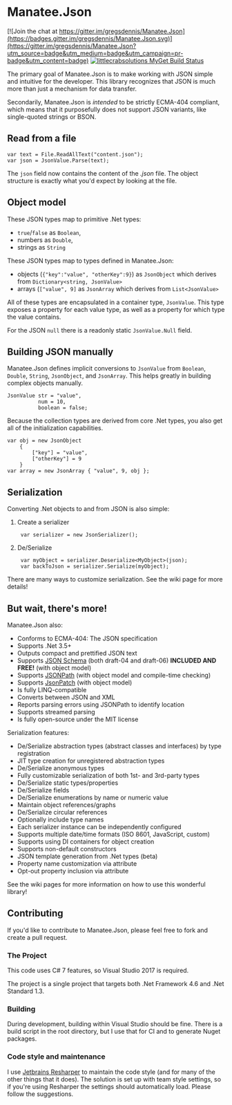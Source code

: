 # Manatee.Json

[![Join the chat at https://gitter.im/gregsdennis/Manatee.Json](https://badges.gitter.im/gregsdennis/Manatee.Json.svg)](https://gitter.im/gregsdennis/Manatee.Json?utm_source=badge&utm_medium=badge&utm_campaign=pr-badge&utm_content=badge) [![littlecrabsolutions MyGet Build Status](https://www.myget.org/BuildSource/Badge/littlecrabsolutions?identifier=7898edc2-8d91-411c-88c9-2023d9d9fd41)](https://www.myget.org/)

The primary goal of Manatee.Json is to make working with JSON simple and intuitive for the developer.  This library recognizes that JSON is much more than just a mechanism for data transfer.

Secondarily, Manatee.Json is *intended* to be strictly ECMA-404 compliant, which means that it purposefully does not support JSON variants, like single-quoted strings or BSON.

## Read from a file

    var text = File.ReadAllText("content.json");
    var json = JsonValue.Parse(text);

The `json` field now contains the content of the *.json* file.  The object structure is exactly what you'd expect by looking at the file.

## Object model

These JSON types map to primitive .Net types:

- `true`/`false` as `Boolean`,
- numbers as `Double`,
- strings as `String`

These JSON types map to types defined in Manatee.Json:

- objects (`{"key":"value", "otherKey":9}`) as `JsonObject` which derives from `Dictionary<string, JsonValue>`
- arrays (`["value", 9]` as `JsonArray` which derives from `List<JsonValue>`

All of these types are encapsulated in a container type, `JsonValue`.  This type exposes a property for each value type, as well as a property for which type the value contains.

For the JSON `null` there is a readonly static `JsonValue.Null` field.

## Building JSON manually

Manatee.Json defines implicit conversions to `JsonValue` from `Boolean`, `Double`, `String`, `JsonObject`, and `JsonArray`.  This helps greatly in building complex objects manually.

    JsonValue str = "value",
              num = 10,
              boolean = false;

Because the collection types are derived from core .Net types, you also get all of the initialization capabilities.

    var obj = new JsonObject
        {
            ["key"] = "value",
            ["otherKey"] = 9
        }
    var array = new JsonArray { "value", 9, obj };

## Serialization

Converting .Net objects to and from JSON is also simple:

1. Create a serializer

        var serializer = new JsonSerializer();

2. De/Serialize

        var myObject = serializer.Deserialize<MyObject>(json);
        var backToJson = serializer.Serialize(myObject);

There are many ways to customize serialization.  See the wiki page for more details!

## But wait, there's more!

Manatee.Json also:

- Conforms to ECMA-404: The JSON specification
- Supports .Net 3.5+
- Outputs compact and prettified JSON text
- Supports [JSON Schema](http://json-schema.org/) (both draft-04 and draft-06) **INCLUDED AND FREE!** (with object model)
- Supports [JSONPath](http://goessner.net/articles/JsonPath/) (with object model and compile-time checking)
- Supports [JsonPatch](http://jsonpatch.com/) (with object model)
- Is fully LINQ-compatible
- Converts between JSON and XML
- Reports parsing errors using JSONPath to identify location
- Supports streamed parsing
- Is fully open-source under the MIT license

Serialization features:

- De/Serialize abstraction types (abstract classes and interfaces) by type registration
- JIT type creation for unregistered abstraction types
- De/Serialize anonymous types
- Fully customizable serialization of both 1st- and 3rd-party types
- De/Serialize static types/properties
- De/Serialize fields
- De/Serialize enumerations by name or numeric value
- Maintain object references/graphs
- De/Serialize circular references
- Optionally include type names
- Each serializer instance can be independently configured
- Supports multiple date/time formats (ISO 8601, JavaScript, custom)
- Supports using DI containers for object creation
- Supports non-default constructors
- JSON template generation from .Net types (beta)
- Property name customization via attribute
- Opt-out property inclusion via attribute

See the wiki pages for more information on how to use this wonderful library!

## Contributing

If you'd like to contribute to Manatee.Json, please feel free to fork and create a pull request.

### The Project

This code uses C# 7 features, so Visual Studio 2017 is required.

The project is a single project that targets both .Net Framework 4.6 and .Net Standard 1.3.

### Building

During development, building within Visual Studio should be fine.  There is a build script in the root directory, but I use that for CI and to generate Nuget packages.

### Code style and maintenance

I use [Jetbrains Resharper](https://www.jetbrains.com/resharper/) to maintain the code style (and for many of the other things that it does).  The solution is set up with team style settings, so if you're using Resharper the settings should automatically load.  Please follow the suggestions.
